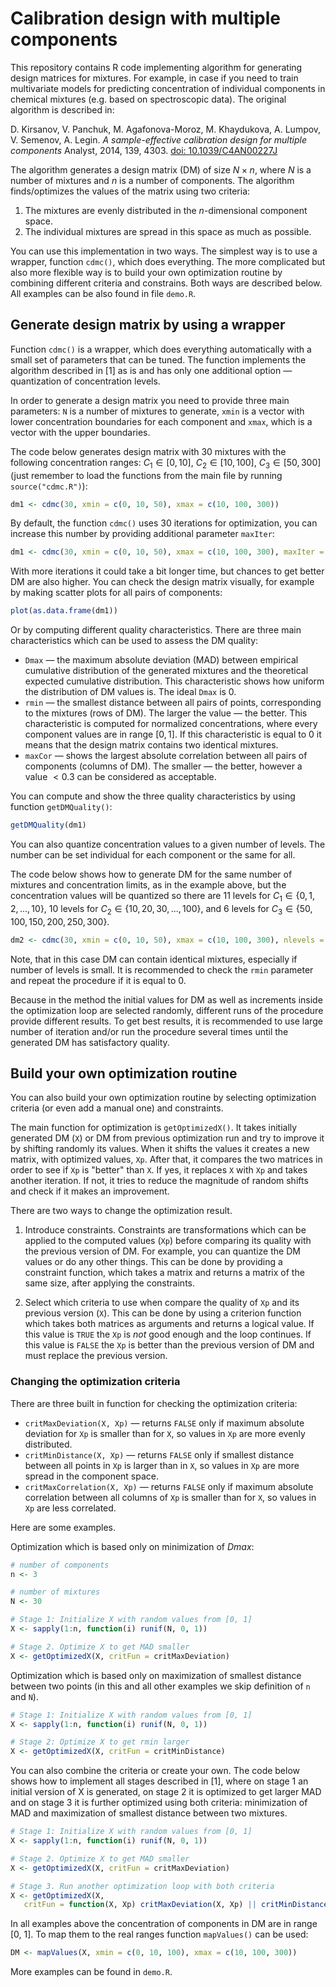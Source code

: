 # Calibration design with multiple components

This repository contains R code implementing algorithm for generating design matrices for mixtures. For example, in case if you need to train multivariate models for predicting concentration of individual components in chemical mixtures (e.g. based on spectroscopic data). The original algorithm is described in:

D. Kirsanov, V. Panchuk, M. Agafonova-Moroz, M. Khaydukova, A. Lumpov, V. Semenov, A. Legin. *A sample-effective calibration design for multiple components* Analyst, 2014, 139, 4303. [doi: 10.1039/C4AN00227J](https://10.1039/C4AN00227J)

The algorithm generates a design matrix (DM) of size $N \times n$, where $N$ is a number of mixtures and $n$ is a number of components. The algorithm finds/optimizes the values of the matrix using two criteria:

1. The mixtures are evenly distributed in the $n$-dimensional component space.
2. The individual mixtures are spread in this space as much as possible.

You can use this implementation in two ways. The simplest way is to use a wrapper, function `cdmc()`, which does everything. The more complicated but also more flexible way is to build your own optimization routine by combining different criteria and constrains. Both ways are described below. All examples can be also found in file `demo.R`.

## Generate design matrix by using a wrapper

Function `cdmc()` is a wrapper, which does everything automatically with a small set of parameters that can be tuned. The function implements the algorithm described in [1] as is and has only one additional option — quantization of concentration levels.

In order to generate a design matrix you need to provide three main parameters: `N` is a number of mixtures to generate, `xmin` is a vector with lower concentration boundaries for each component and `xmax`, which is a vector with the upper boundaries.

The code below generates design matrix with 30 mixtures with the following concentration
ranges: $C_1 \in [0, 10]$, $C_2 \in [10, 100]$, $C_3 \in [50, 300]$ (just remember to load the functions from the main file by running `source("cdmc.R")`):

```r
dm1 <- cdmc(30, xmin = c(0, 10, 50), xmax = c(10, 100, 300))
```

By default, the function `cdmc()` uses 30 iterations for optimization, you can increase this number by providing additional parameter `maxIter`:

```r
dm1 <- cdmc(30, xmin = c(0, 10, 50), xmax = c(10, 100, 300), maxIter = 100)
```

With more iterations it could take a bit longer time, but chances to get better DM are also higher.
You can check the design matrix visually, for example by making scatter plots for all pairs of components:

```r
plot(as.data.frame(dm1))
```

Or by computing different quality characteristics. There are three main characteristics which can be used to assess the DM quality:

* `Dmax` — the maximum absolute deviation (MAD) between empirical cumulative distribution of the generated mixtures and the theoretical expected cumulative distribution. This characteristic shows how uniform the distribution of DM values is. The ideal `Dmax` is $0$.
* `rmin` — the smallest distance between all pairs of points, corresponding to the mixtures (rows of DM). The larger the value — the better. This characteristic is computed for normalized concentrations, where every component values are in range $[0, 1]$. If this characteristic is equal to $0$ it means that the design matrix contains two identical mixtures.
* `maxCor` — shows the largest absolute correlation between all pairs of components (columns of DM). The smaller — the better, however a value $<0.3$ can be considered as acceptable.

You can compute and show the three quality characteristics by using function `getDMQuality()`:

```r
getDMQuality(dm1)
```

You can also quantize concentration values to a given number of levels. The number can be set individual for each component or the same for all.


The code below shows how to generate DM for the same number of mixtures and concentration limits, as in the example above, but the concentration values will be quantized so there are 11 levels for $C_1 \in \{0, 1, 2, ..., 10\}$, 10 levels for $C_2 \in \{10, 20, 30, ..., 100\}$, and 6 levels for $C_3 \in \{50, 100, 150, 200, 250, 300\}$.

```r
dm2 <- cdmc(30, xmin = c(0, 10, 50), xmax = c(10, 100, 300), nlevels = c(11, 10, 6))
```

Note, that in this case DM can contain identical mixtures, especially if number of levels is small. It is recommended to check the `rmin` parameter and repeat the procedure if it is equal to 0.

Because in the method the initial values for DM as well as increments inside the optimization loop are selected randomly, different runs of the procedure provide different results. To get best results, it is recommended to use large number of iteration and/or run the procedure several times until the generated DM has satisfactory quality.


## Build your own optimization routine

You can also build your own optimization routine by selecting optimization criteria (or even add a manual one) and constraints.

The main function for optimization is `getOptimizedX()`. It takes initially generated DM (`X`) or DM from previous optimization run and try to improve it by shifting randomly its values. When it shifts the values it creates a new matrix, with optimized values, `Xp`. After that, it compares the two matrices in order to see if `Xp` is "better" than `X`. If yes, it replaces `X` with `Xp` and takes another iteration. If not, it tries to reduce the magnitude of random shifts and check if it makes an improvement.

There are two ways to change the optimization result.

1. Introduce constraints. Constraints are transformations which can be applied to the computed values (`Xp`) before comparing its quality with the previous version of DM. For example, you can quantize the DM values or do any other things. This can be done by providing a constraint function, which takes a matrix and returns a matrix of the same size, after applying the constraints.

2. Select which criteria to use when compare the quality of `Xp` and its previous version (`X`). This can be done by using a criterion function which takes both matrices as arguments and returns a logical value. If this value is `TRUE` the `Xp` is *not* good enough and the loop continues. If this value is `FALSE` the `Xp` is better than the previous version of DM and must replace the previous version.

### Changing the optimization criteria

There are three built in function for checking the optimization criteria:

* `critMaxDeviation(X, Xp)` — returns `FALSE` only if maximum absolute deviation for `Xp` is smaller than for `X`, so values in `Xp` are more evenly distributed.
* `critMinDistance(X, Xp)` — returns `FALSE` only if smallest distance between all points in `Xp` is larger than in `X`, so values in `Xp` are more spread in the component space.
* `critMaxCorrelation(X, Xp)` — returns `FALSE` only if maximum absolute correlation between all columns of `Xp` is smaller than for `X`, so values in `Xp` are less correlated.

Here are some examples.

Optimization which is based only on minimization of *Dmax*:

```r
# number of components
n <- 3

# number of mixtures
N <- 30

# Stage 1: Initialize X with random values from [0, 1]
X <- sapply(1:n, function(i) runif(N, 0, 1))

# Stage 2. Optimize X to get MAD smaller
X <- getOptimizedX(X, critFun = critMaxDeviation)
```

Optimization which is based only on maximization of smallest distance between two points (in this and all other examples we skip definition of `n` and `N`).

```r
# Stage 1: Initialize X with random values from [0, 1]
X <- sapply(1:n, function(i) runif(N, 0, 1))

# Stage 2: Optimize X to get rmin larger
X <- getOptimizedX(X, critFun = critMinDistance)
```

You can also combine the criteria or create your own. The code below shows how to implement all stages described in [1], where on stage 1 an initial version of X is generated, on stage 2 it is optimized to get larger MAD and on stage 3 it is further optimized using both criteria: minimization of MAD and maximization of smallest distance between two mixtures.

```r
# Stage 1: Initialize X with random values from [0, 1]
X <- sapply(1:n, function(i) runif(N, 0, 1))

# Stage 2. Optimize X to get MAD smaller
X <- getOptimizedX(X, critFun = critMaxDeviation)

# Stage 3. Run another optimization loop with both criteria
X <- getOptimizedX(X,
   critFun = function(X, Xp) critMaxDeviation(X, Xp) || critMinDistance(X, Xp))
```

In all examples above the concentration of components in DM are in range [0, 1]. To map them to the real ranges function `mapValues()` can be used:

```r
DM <- mapValues(X, xmin = c(0, 10, 100), xmax = c(10, 100, 300))
```

More examples can be found in `demo.R`.

